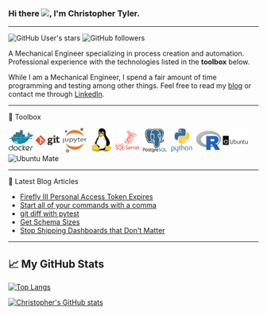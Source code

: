 ### Hi there <img src="https://raw.githubusercontent.com/MartinHeinz/MartinHeinz/master/wave.gif" width="30px">, I'm Christopher Tyler.

---
![GitHub User's stars](https://img.shields.io/github/stars/cetyler?style=social)
![GitHub followers](https://img.shields.io/github/followers/cetyler?style=social)

A Mechanical Engineer specializing in process creation and automation.
Professional experience with the technologies listed in the **toolbox** below.

While I am a Mechanical Engineer, I spend a fair amount of time programming and
testing among other things.
Feel free to read my [blog](https://cetyler.github.io/) or contact me through
[LinkedIn](https://www.linkedin.com/in/christopheretyler/).

---

🧰 Toolbox

<img src="https://github.com/devicons/devicon/blob/master/icons/docker/docker-original-wordmark.svg" alt="Docker" width="50" height="50"/>  <img src="https://github.com/devicons/devicon/blob/master/icons/git/git-original-wordmark.svg" alt="git" width="50" height="50"/> <img src="https://github.com/devicons/devicon/blob/master/icons/jupyter/jupyter-original-wordmark.svg" alt="Jupyter Notebooks" width="50" height="50"/> <img src="https://github.com/devicons/devicon/blob/master/icons/linux/linux-original.svg" alt="Linux" width="50" height="50"/>
<img src="https://github.com/devicons/devicon/blob/master/icons/microsoftsqlserver/microsoftsqlserver-plain-wordmark.svg" alt="MS SQL Server" width="50" height="50"/>
<img src="https://github.com/devicons/devicon/blob/master/icons/postgresql/postgresql-original-wordmark.svg" alt="PostgreSQL" width="50" height="50"/>
<img src="https://github.com/devicons/devicon/blob/master/icons/python/python-original-wordmark.svg" alt="Python" width="50" height="50"/>
<img src="https://github.com/devicons/devicon/blob/master/icons/r/r-original.svg" alt="R" width="50" height="50"/>
<img src="https://github.com/devicons/devicon/blob/master/icons/ubuntu/ubuntu-plain-wordmark.svg" alt="Ubuntu" width="50" height="50"/>
<img src="https://cdn.worldvectorlogo.com/logos/mate-logo-1.svg" alt="Ubuntu Mate" width="50" height="50"/>

---

📘 Latest Blog Articles

<!-- BLOG-POST-LIST:START -->
- [Firefly III Personal Access Token Expires](https://cetyler.github.io/til/2025/2025-8-16_firefly_iii_api/)
- [Start all of your commands with a comma](https://cetyler.github.io/til/2025/2025-7-25_comma_commands/)
- [git diff with pytest](https://cetyler.github.io/til/2025/2025-7-18_git_diff_pytest/)
- [Get Schema Sizes](https://cetyler.github.io/til/2025/2025-7-29_schema_size/)
- [Stop Shipping Dashboards that Don&#39;t Matter](https://cetyler.github.io/posts/2025/2025-7-18_stop_shipping_dashboards/)
<!-- BLOG-POST-LIST:END -->

---

## &#x1f4c8; My GitHub Stats

[![Top Langs](https://github-readme-stats.vercel.app/api/top-langs/?username=cetyler&hide=java,html,css&theme=radical)](https://github.com/anuraghazra/github-readme-stats)

[![Christopher's GitHub stats](https://github-readme-stats.vercel.app/api?username=cetyler&theme=radical)](https://github.com/anuraghazra/github-readme-stats)
